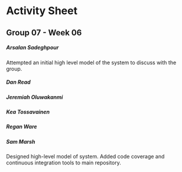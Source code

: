 # Activity Sheet

## Group 07 - Week 06

##### Arsalan Sadeghpour

Attempted an initial high level model of the system to discuss with the group.

##### Dan Read

##### Jeremiah Oluwakanmi

##### Kea Tossavainen

##### Regan Ware

##### Sam Marsh

Designed high-level model of system. Added code coverage and continuous integration tools to main repository.
